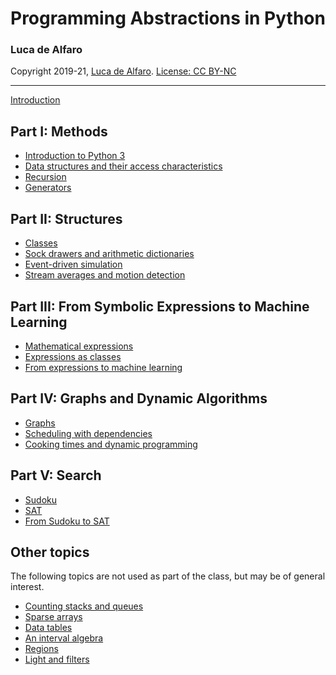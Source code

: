 # Programming Abstractions in Python
### Luca de Alfaro
Copyright 2019-21, [Luca de Alfaro](https://luca.dealfaro.com). [License: CC BY-NC](https://creativecommons.org/licenses/by-nc/4.0/)

-----

[Introduction](introduction.html)

## Part I: Methods

* [Introduction to Python 3](0_introduction_to_python_3.html)
* [Data structures and their access characteristics](1_1_data_structures.html)
* [Recursion](1_2_recursion.html)
* [Generators](1_3_generators.html)

## Part II: Structures

* [Classes](2_1_classes.html) 
* [Sock drawers and arithmetic dictionaries](2_2_sock_drawers.html)
* [Event-driven simulation](2_3_event_driven_simulation.html)
* [Stream averages and motion detection](2_5_stream_averages_and_motion_detection.html)

## Part III: From Symbolic Expressions to Machine Learning

* [Mathematical expressions](3_1_mathematical_expressions.html)
* [Expressions as classes](3_2_expressions_as_classes.html)
* [From expressions to machine learning](3_3_from_expressions_to_machine_learning.html)

## Part IV: Graphs and Dynamic Algorithms

* [Graphs](4_1_graphs.html)
* [Scheduling with dependencies](4_2_scheduling_with_dependencies.html)
* [Cooking times and dynamic programming](4_3_cooking_times_and_dynamic_programming.html)

## Part V: Search

* [Sudoku](5_1_sudoku.html)
* [SAT](5_2_SAT.html)
* [From Sudoku to SAT](5_3_From_Sudoku_to_SAT.html)

## Other topics

The following topics are not used as part of the class, but may be of general interest. 

* [Counting stacks and queues]()
* [Sparse arrays]()
* [Data tables]()
* [An interval algebra]()
* [Regions]()
* [Light and filters]()

